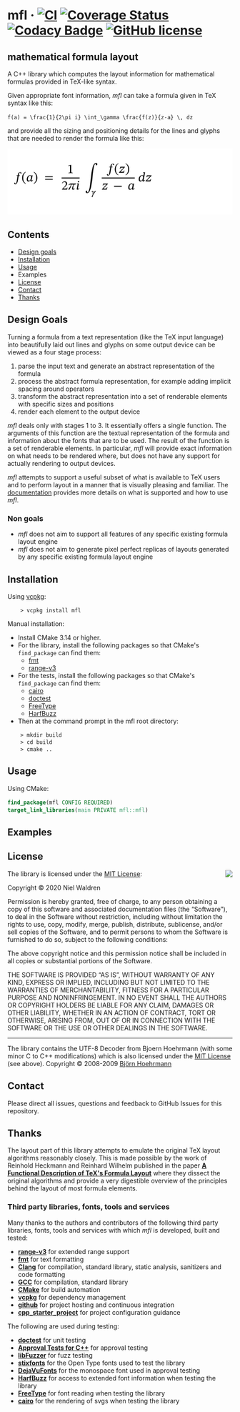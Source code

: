 mfl
&middot;
[![CI](https://github.com/cpp-niel/mfl/workflows/ci/badge.svg)](https://github.com/cpp-niel/mfl/workflows/ci.yml)
[![Coverage Status](https://coveralls.io/repos/github/cpp-niel/mfl/badge.svg?branch=master)](https://coveralls.io/github/cpp-niel/mfl?branch=master)
[![Codacy Badge](https://api.codacy.com/project/badge/Grade/7c69b659287948279110d52066f1d9d5)](https://www.codacy.com/manual/cpp-niel/mfl?utm_source=github.com&amp;utm_medium=referral&amp;utm_content=cpp-niel/mfl&amp;utm_campaign=Badge_Grade)
[![GitHub license](https://img.shields.io/badge/license-MIT-blue.svg)](https://github.com/cpp-niel/mfl/blob/master/LICENSE)
===

## mathematical formula layout


A C++ library which computes the layout information for mathematical formulas provided in TeX-like syntax.

Given appropriate font information, *mfl* can take a formula given in TeX syntax like this:

`f(a) = \frac{1}{2\pi i} \int_\gamma \frac{f(z)}{z-a} \, dz`

and provide all the sizing and positioning details for the lines and glyphs that are
needed to render the formula like this:

![](./tests/approval_tests/approved_files/docs.cauchy_integral.approved.svg)

## Contents

-   [Design goals](#design-goals)
-   [Installation](#installation)
-   [Usage](#usage)
-   Examples
-   [License](#license)
-   [Contact](#contact)
-   [Thanks](#thanks)

## Design Goals

Turning a formula from a text representation (like the TeX input language) into beautifully 
laid out lines and glyphs on some output device can be viewed as a four stage process:
1. parse the input text and generate an abstract representation of the formula
2. process the abstract formula representation, for example adding implicit spacing around
operators
3. transform the abstract representation into a set of renderable elements with specific
sizes and positions
4. render each element to the output device

*mfl* deals only with stages 1 to 3. It essentially offers a single function. The arguments
of this function are the textual representation of the formula and information about the
fonts that are to be used. The result of the function is a set of renderable elements. In
particular, *mfl* will provide exact information on what needs to be rendered where, but
does not have any support for actually rendering to output devices.

*mfl* attempts to support a useful subset of what is available to TeX users and to perform
layout in a manner that is visually pleasing and familiar. The [documentation](doc/features.md) 
provides more details on what is supported and how to use *mfl*.

### Non goals

-   *mfl* does not aim to support all features of any specific existing formula layout engine
-   *mfl* does not aim to generate pixel perfect replicas of layouts generated by any specific 
    existing formula layout engine

## Installation

Using [vcpkg](https://github.com/microsoft/vcpkg):
```
    > vcpkg install mfl
```

Manual installation:

 - Install CMake 3.14 or higher.
 - For the library, install the following packages so that CMake's `find_package` can find them:
   * [fmt](https://github.com/fmtlib/fmt)
   * [range-v3](https://github.com/ericniebler/range-v3)
 - For the tests, install the following packages so that CMake's `find_package` can find them:
   * [cairo](https://www.cairographics.org)
   * [doctest](https://github.com/onqtam/doctest)
   * [FreeType](https://www.freetype.org)
   * [HarfBuzz](http://harfbuzz.org/)
 - Then at the command prompt in the mfl root directory:
```
    > mkdir build
    > cd build
    > cmake ..
```

## Usage

Using CMake:
```cmake
find_package(mfl CONFIG REQUIRED)
target_link_libraries(main PRIVATE mfl::mfl)
```

## Examples

## License

<img align="right" src="http://opensource.org/trademarks/opensource/OSI-Approved-License-100x137.png">

The library is licensed under the [MIT License](http://opensource.org/licenses/MIT):

Copyright &copy; 2020 Niel Waldren

Permission is hereby granted, free of charge, to any person obtaining a copy of this software 
and associated documentation files (the “Software”), to deal in the Software without 
restriction, including without limitation the rights to use, copy, modify, merge, publish, 
distribute, sublicense, and/or sell copies of the Software, and to permit persons to whom 
the Software is furnished to do so, subject to the following conditions:

The above copyright notice and this permission notice shall be included in all copies or 
substantial portions of the Software.

THE SOFTWARE IS PROVIDED “AS IS”, WITHOUT WARRANTY OF ANY KIND, EXPRESS OR IMPLIED, INCLUDING
BUT NOT LIMITED TO THE WARRANTIES OF MERCHANTABILITY, FITNESS FOR A PARTICULAR PURPOSE AND 
NONINFRINGEMENT. IN NO EVENT SHALL THE AUTHORS OR COPYRIGHT HOLDERS BE LIABLE FOR ANY CLAIM, 
DAMAGES OR OTHER LIABILITY, WHETHER IN AN ACTION OF CONTRACT, TORT OR OTHERWISE, ARISING FROM, 
OUT OF OR IN CONNECTION WITH THE SOFTWARE OR THE USE OR OTHER DEALINGS IN THE SOFTWARE.

-----

The library contains the UTF-8 Decoder from Bjoern Hoehrmann (with some minor C to C++ modifications)
which is also licensed under the [MIT License](http://opensource.org/licenses/MIT) (see above).
Copyright &copy; 2008-2009 [Björn Hoehrmann](http://bjoern.hoehrmann.de/)


## Contact

Please direct all issues, questions and feedback to GitHub Issues for this repository.

## Thanks

The layout part of this library attempts to emulate the original TeX 
layout algorithms reasonably closely. This is made possible by the work of Reinhold Heckmann and 
Reinhard Wilhelm published in the paper [**A Functional Description of TeX's Formula Layout**](https://www.rw.cdl.uni-saarland.de/people/heckmann/private/abstracts/neuform-review.html)
where they dissect the original algorithms and provide a very digestible overview of
the principles behind the layout of most formula elements.

### Third party libraries, fonts, tools and services

Many thanks to the authors and contributors of the following third party libraries, fonts,
tools and services with which *mfl* is developed, built and tested:
-   [**range-v3**](https://github.com/ericniebler/range-v3) for extended range support
-   [**fmt**](https://github.com/fmtlib/fmt) for text formatting
-   [**Clang**](https://clang.llvm.org) for compilation, standard library, static analysis, sanitizers and code formatting
-   [**GCC**](https://gcc.gnu.org) for compilation, standard library
-   [**CMake**](https://cmake.org) for build automation
-   [**vcpkg**](https://github.com/Microsoft/vcpkg/) for dependency management
-   [**github**](https://github.com) for project hosting and continuous integration
-   [**cpp_starter_project**](https://github.com/lefticus/cpp_starter_project) for project configuration guidance

The following are used during testing:
-   [**doctest**](https://github.com/onqtam/doctest) for unit testing
-   [**Approval Tests for C++**](https://github.com/approvals/ApprovalTests.cpp) for approval testing
-   [**libFuzzer**](http://llvm.org/docs/LibFuzzer.html) for fuzz testing
-   [**stixfonts**](https://github.com/stipub/stixfonts) for the Open Type fonts used to test the library
-   [**DejaVuFonts**](https://dejavu-fonts.github.io) for the monospace font used in approval testing
-   [**HarfBuzz**](http://harfbuzz.org/) for access to extended font information when testing the library
-   [**FreeType**](https://www.freetype.org) for font reading when testing the library
-   [**cairo**](https://www.cairographics.org) for the rendering of svgs when testing the library
